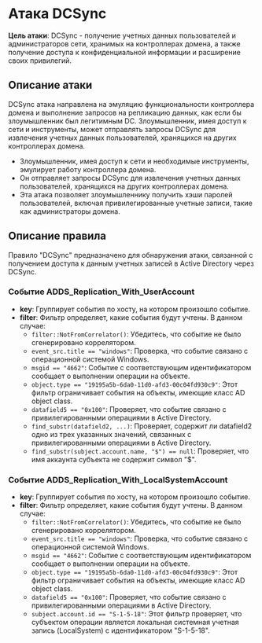 # Атака DCSync

**Цель атаки**: DCSync - получение учетных данных пользователей и администраторов сети, хранимых на контроллерах домена, а также получение доступа к конфиденциальной информации и расширение своих привилегий.

## Описание атаки

DCSync атака направлена на эмуляцию функциональности контроллера домена и выполнение запросов на репликацию данных, как если бы злоумышленник был легитимным DC. Злоумышленник, имея доступ к сети и инструменты, может отправлять запросы DCSync для извлечения учетных данных пользователей, хранящихся на других контроллерах домена.

- Злоумышленник, имея доступ к сети и необходимые инструменты, эмулирует работу контроллера домена.
- Он отправляет запросы DCSync для извлечения учетных данных пользователей, хранящихся на других контроллерах домена.
- Эта атака позволяет злоумышленнику получить хэши паролей пользователей, включая привилегированные учетные записи, такие как администраторы домена.

## Описание правила
Правило "DCSync" предназначено для обнаружения атаки, связанной с получением доступа к данным учетных записей в Active Directory через DCSync.

### Событие ADDS_Replication_With_UserAccount

- **key**: Группирует события по хосту, на котором произошло событие.
- **filter**: Фильтр определяет, какие события будут учтены. В данном случае:
  - `filter::NotFromCorrelator()`: Убедитесь, что событие не было сгенерировано коррелятором.
  - `event_src.title == "windows"`: Проверка, что событие связано с операционной системой Windows.
  - `msgid == "4662"`: Событие с соответствующим идентификатором сообщает о выполнении операции на объекте.
  - `object.type == "19195a5b-6da0-11d0-afd3-00c04fd930c9"`: Этот фильтр ограничивает события на объекты, имеющие класс AD object class.
  - `datafield5 == "0x100"`: Проверяет, что событие связано с привилегированными операциями в Active Directory.
  - `find_substr(datafield2, ...)`: Проверяет, содержит ли datafield2 одно из трех указанных значений, связанных с привилегированными операциями в Active Directory.
  - `find_substr(subject.account.name, "$") == null`: Проверяет, что имя аккаунта субъекта не содержит символ "$".

### Событие ADDS_Replication_With_LocalSystemAccount

- **key**: Группирует события по хосту, на котором произошло событие.
- **filter**: Фильтр определяет, какие события будут учтены. В данном случае:
  - `filter::NotFromCorrelator()`: Убедитесь, что событие не было сгенерировано коррелятором.
  - `event_src.title == "windows"`: Проверка, что событие связано с операционной системой Windows.
  - `msgid == "4662"`: Событие с соответствующим идентификатором сообщает о выполнении операции на объекте.
  - `object.type == "19195a5b-6da0-11d0-afd3-00c04fd930c9"`: Этот фильтр ограничивает события на объекты, имеющие класс AD object class.
  - `datafield5 == "0x100"`: Проверяет, что событие связано с привилегированными операциями в Active Directory.
  - `subject.account.id == "S-1-5-18"`: Этот фильтр проверяет, что субъектом операции является локальная системная учетная запись (LocalSystem) с идентификатором "S-1-5-18".
